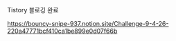 
Tistory 블로깅 완료  

https://bouncy-snipe-937.notion.site/Challenge-9-4-26-220a47771bcf410ca1be899e0d07f66b

